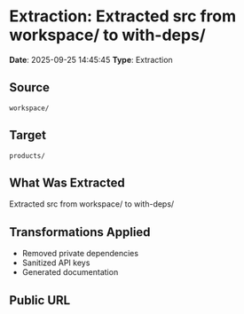 # Extraction: Extracted src from workspace/ to with-deps/

**Date**: 2025-09-25 14:45:45
**Type**: Extraction

## Source
`workspace/`

## Target
`products/`

## What Was Extracted
Extracted src from workspace/ to with-deps/

## Transformations Applied
- Removed private dependencies
- Sanitized API keys
- Generated documentation

## Public URL

